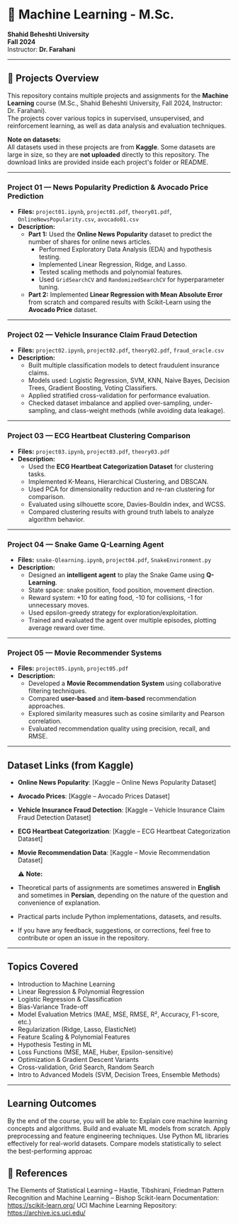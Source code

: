 
# 📘 Machine Learning - M.Sc.  
**Shahid Beheshti University**  
**Fall 2024**  
Instructor: **Dr. Farahani**  

---
## 📂 Projects Overview  

This repository contains multiple projects and assignments for the **Machine Learning** course (M.Sc., Shahid Beheshti University, Fall 2024, Instructor: Dr. Farahani).  
The projects cover various topics in supervised, unsupervised, and reinforcement learning, as well as data analysis and evaluation techniques.  

**Note on datasets:**  
All datasets used in these projects are from **Kaggle**. Some datasets are large in size, so they are **not uploaded** directly to this repository. The download links are provided inside each project's folder or README.  

---

### **Project 01 — News Popularity Prediction & Avocado Price Prediction**  
- **Files:** `project01.ipynb`, `project01.pdf`, `theory01.pdf`, `OnlineNewsPopularity.csv`, `avocado01.csv`  
- **Description:**  
  - **Part 1:** Used the **Online News Popularity** dataset to predict the number of shares for online news articles.  
    - Performed Exploratory Data Analysis (EDA) and hypothesis testing.  
    - Implemented Linear Regression, Ridge, and Lasso.  
    - Tested scaling methods and polynomial features.  
    - Used `GridSearchCV` and `RandomizedSearchCV` for hyperparameter tuning.  
  - **Part 2:** Implemented **Linear Regression with Mean Absolute Error** from scratch and compared results with Scikit-Learn using the **Avocado Price** dataset.  

---

### **Project 02 — Vehicle Insurance Claim Fraud Detection**  
- **Files:** `project02.ipynb`, `project02.pdf`, `theory02.pdf`, `fraud_oracle.csv`  
- **Description:**  
  - Built multiple classification models to detect fraudulent insurance claims.  
  - Models used: Logistic Regression, SVM, KNN, Naive Bayes, Decision Trees, Gradient Boosting, Voting Classifiers.  
  - Applied stratified cross-validation for performance evaluation.  
  - Checked dataset imbalance and applied over-sampling, under-sampling, and class-weight methods (while avoiding data leakage).  

---

### **Project 03 — ECG Heartbeat Clustering Comparison**  
- **Files:** `project03.ipynb`, `project03.pdf`, `theory03.pdf`  
- **Description:**  
  - Used the **ECG Heartbeat Categorization Dataset** for clustering tasks.  
  - Implemented K-Means, Hierarchical Clustering, and DBSCAN.  
  - Used PCA for dimensionality reduction and re-ran clustering for comparison.  
  - Evaluated using silhouette score, Davies-Bouldin index, and WCSS.  
  - Compared clustering results with ground truth labels to analyze algorithm behavior.  

---

### **Project 04 — Snake Game Q-Learning Agent**  
- **Files:** `snake-Qlearning.ipynb`, `project04.pdf`, `SnakeEnvironment.py`  
- **Description:**  
  - Designed an **intelligent agent** to play the Snake Game using **Q-Learning**.  
  - State space: snake position, food position, movement direction.  
  - Reward system: +10 for eating food, -10 for collisions, -1 for unnecessary moves.  
  - Used epsilon-greedy strategy for exploration/exploitation.  
  - Trained and evaluated the agent over multiple episodes, plotting average reward over time.  

---

### **Project 05 — Movie Recommender Systems**  
- **Files:** `project05.ipynb`, `project05.pdf`  
- **Description:**  
  - Developed a **Movie Recommendation System** using collaborative filtering techniques.  
  - Compared **user-based** and **item-based** recommendation approaches.  
  - Explored similarity measures such as cosine similarity and Pearson correlation.  
  - Evaluated recommendation quality using precision, recall, and RMSE.  

---
##  Dataset Links (from Kaggle)

- **Online News Popularity**: [Kaggle – Online News Popularity Dataset]  
- **Avocado Prices**: [Kaggle – Avocado Prices Dataset]  
- **Vehicle Insurance Fraud Detection**: [Kaggle – Vehicle Insurance Claim Fraud Detection Dataset]  
- **ECG Heartbeat Categorization**: [Kaggle – ECG Heartbeat Categorization Dataset]  
- **Movie Recommendation Data**: [Kaggle – Movie Recommendation Dataset]


  ⚠️ **Note:**  
- Theoretical parts of assignments are sometimes answered in **English** and sometimes in **Persian**, depending on the nature of the question and convenience of explanation.  
- Practical parts include Python implementations, datasets, and results.  
- If you have any feedback, suggestions, or corrections, feel free to contribute or open an issue in the repository.  


---

##  Topics Covered  
- Introduction to Machine Learning  
- Linear Regression & Polynomial Regression  
- Logistic Regression & Classification  
- Bias-Variance Trade-off  
- Model Evaluation Metrics (MAE, MSE, RMSE, R², Accuracy, F1-score, etc.)  
- Regularization (Ridge, Lasso, ElasticNet)  
- Feature Scaling & Polynomial Features  
- Hypothesis Testing in ML  
- Loss Functions (MSE, MAE, Huber, Epsilon-sensitive)  
- Optimization & Gradient Descent Variants  
- Cross-validation, Grid Search, Random Search  
- Intro to Advanced Models (SVM, Decision Trees, Ensemble Methods)  

---
 

## Learning Outcomes
By the end of the course, you will be able to:
Explain core machine learning concepts and algorithms.
Build and evaluate ML models from scratch.
Apply preprocessing and feature engineering techniques.
Use Python ML libraries effectively for real-world datasets.
Compare models statistically to select the best-performing approac


## 📖 References
The Elements of Statistical Learning – Hastie, Tibshirani, Friedman
Pattern Recognition and Machine Learning – Bishop
Scikit-learn Documentation: https://scikit-learn.org/
UCI Machine Learning Repository: https://archive.ics.uci.edu/
